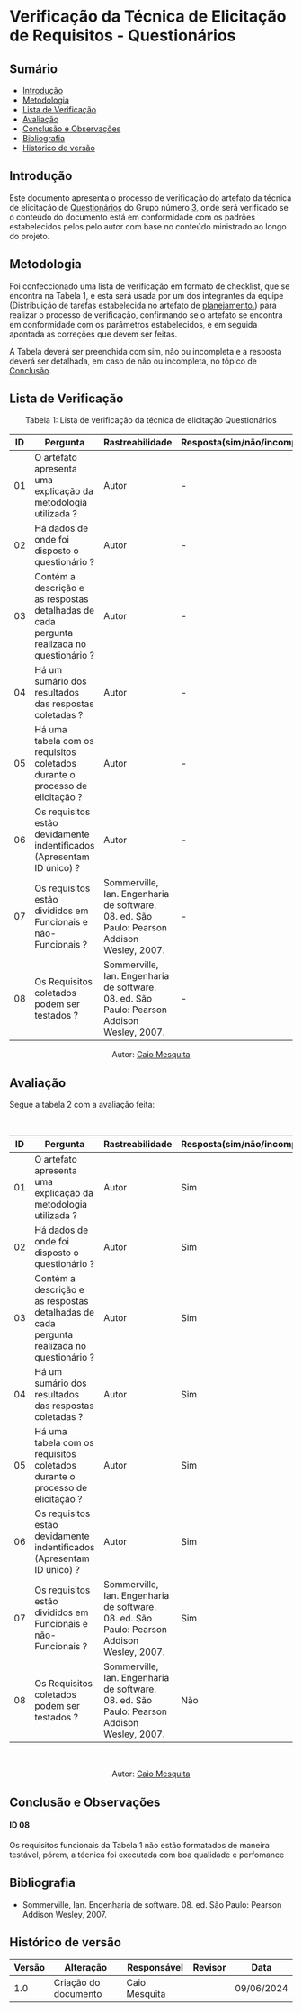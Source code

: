 # Verificação da Técnica de Elicitação de Requisitos - Questionários

## Sumário
* [Introdução](#Introdução)
* [Metodologia](#Metodologia)
* [Lista de Verificação](#Lista-de-Verificação)
* [Avaliação](#Avaliação)
* [Conclusão e Observações](#Conclusão-e-Observações)
* [Bibliografia](#bibliografia)
* [Histórico de versão](#Histórico-de-versão)

## Introdução

Este documento apresenta o processo de verificação do artefato da técnica de elicitação de [Questionários](https://requisitos-de-software.github.io/2024.1-Correios/elicitacao/tecnicas/questionario/) do Grupo número [3](https://requisitos-de-software.github.io/2024.1-Correios/), onde será verificado se o conteúdo do documento está em conformidade com os padrões estabelecidos pelos pelo autor com base no conteúdo ministrado ao longo do projeto.

## Metodologia 

Foi confeccionado uma lista de verificação em formato de checklist, que se encontra na Tabela 1, e esta será usada por um dos integrantes da equipe (Distribuição de tarefas estabelecida no artefato de [planejamento.](https://requisitos-de-software.github.io/2024.1-CarteiradeTrabalhoDigital/#/verificacao/grupo3/Planejamento)) para realizar o processo de verificação, confirmando se o artefato se encontra em conformidade com os parâmetros estabelecidos, e em seguida apontada as correções que devem ser feitas.

A Tabela deverá ser preenchida com sim, não ou incompleta e a resposta deverá ser detalhada, em caso de não ou incompleta, no tópico de [Conclusão](#Conclusão-e-Observações).



## Lista de Verificação

<center>

Tabela 1: Lista de verificação da técnica de elicitação Questionários


|ID|Pergunta|Rastreabilidade|Resposta(sim/não/incompleto)|
|-|-|-|-|
|01|O artefato apresenta uma explicação da metodologia utilizada ?|Autor|-|
|02| Há dados de onde foi disposto o questionário ?|Autor|-|
|03|Contém a descrição e as respostas detalhadas de cada pergunta realizada no questionário ?|Autor|-|
|04|Há um sumário dos resultados das respostas coletadas ?|Autor|-|
|05|Há uma tabela com os requisitos coletados durante o processo de elicitação ?|Autor|-|
|06|Os requisitos estão devidamente indentificados (Apresentam ID único) ?|Autor|-|
|07|Os requisitos estão divididos em Funcionais e não-Funcionais ?|Sommerville, Ian. Engenharia de software. 08. ed. São Paulo: Pearson Addison Wesley, 2007.|-|
|08|Os Requisitos coletados podem ser testados ?|Sommerville, Ian. Engenharia de software. 08. ed. São Paulo: Pearson Addison Wesley, 2007.|-|


Autor: [Caio Mesquita](https://github.com/Caiomesvie) 

</center>


## Avaliação


Segue a tabela 2 com a avaliação feita:

<br>

<center> 


|ID|Pergunta|Rastreabilidade|Resposta(sim/não/incompleto)|
|-|-|-|-|
|01|O artefato apresenta uma explicação da metodologia utilizada ?|Autor|Sim|
|02| Há dados de onde foi disposto o questionário ?|Autor|Sim|
|03|Contém a descrição e as respostas detalhadas de cada pergunta realizada no questionário ?|Autor|Sim|
|04|Há um sumário dos resultados das respostas coletadas ?|Autor|Sim|
|05|Há uma tabela com os requisitos coletados durante o processo de elicitação ?|Autor| Sim|
|06|Os requisitos estão devidamente indentificados (Apresentam ID único) ?|Autor|Sim|
|07|Os requisitos estão divididos em Funcionais e não-Funcionais ?|Sommerville, Ian. Engenharia de software. 08. ed. São Paulo: Pearson Addison Wesley, 2007.|Sim|
|08|Os Requisitos coletados podem ser testados ?|Sommerville, Ian. Engenharia de software. 08. ed. São Paulo: Pearson Addison Wesley, 2007.|Não|

<br>

Autor: [Caio Mesquita](https://github.com/Caiomesvie) 

</center>


## Conclusão e Observações

#### ID 08

Os requisitos funcionais da Tabela 1 não estão formatados de maneira testável, pórem, a técnica foi executada com boa qualidade e perfomance



## Bibliografia

- Sommerville, Ian. Engenharia de software. 08. ed. São Paulo: Pearson Addison Wesley, 2007.



## Histórico de versão
| Versão | Alteração                           | Responsável     | Revisor         | Data       |
| ------ | ----------------------------------- | --------------- | --------------- | ---------- |
| 1.0    | Criação do documento                | Caio Mesquita   |  | 09/06/2024 |